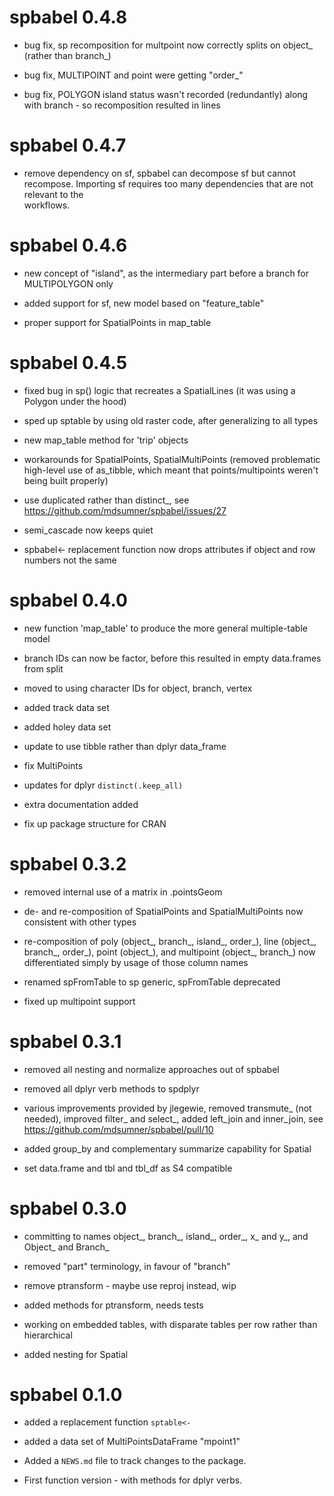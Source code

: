 # spbabel 0.4.8

* bug fix, sp recomposition for multpoint now correctly splits on object_ (rather than branch_)

* bug fix, MULTIPOINT and point were getting "order_"

* bug fix, POLYGON island status wasn't recorded (redundantly) along
with branch - so recomposition resulted in lines

# spbabel 0.4.7

* remove dependency on sf, spbabel can decompose sf but cannot recompose. 
 Importing sf requires too many  dependencies that are not relevant to the  
workflows. 

# spbabel 0.4.6

* new concept of "island", as the intermediary part before a branch for 
MULTIPOLYGON only

* added support for sf, new model based on "feature_table"

* proper support for SpatialPoints in map_table

# spbabel 0.4.5

* fixed bug in sp() logic that recreates a SpatialLines (it was using a Polygon under the hood)

* sped up sptable by using old raster code, after generalizing to all types

* new map_table method for 'trip' objects

* workarounds for SpatialPoints, SpatialMultiPoints (removed problematic high-level use of as_tibble, which
meant that points/multipoints weren't being built properly)

* use duplicated rather than distinct_, see https://github.com/mdsumner/spbabel/issues/27

* semi_cascade now keeps quiet

* spbabel<- replacement function now drops attributes if object and row numbers
not the same

# spbabel 0.4.0

* new function 'map_table' to produce the more general multiple-table model

* branch IDs can now be factor, before this resulted in empty data.frames from split

* moved to using character IDs for object, branch, vertex

* added track data set

* added holey data set

* update to use tibble rather than dplyr data_frame

* fix MultiPoints

* updates for dplyr `distinct(.keep_all)`

* extra documentation added

* fix up package structure for CRAN

# spbabel 0.3.2

* removed internal use of a matrix in .pointsGeom

* de- and re-composition of SpatialPoints and SpatialMultiPoints now consistent with other types

* re-composition of poly (object_, branch_, island_, order_), line (object_, branch_, order_), point (object_), and multipoint (object_, branch_) now differentiated simply by usage of those column names

* renamed spFromTable to sp generic, spFromTable deprecated 

* fixed up multipoint support

# spbabel 0.3.1

* removed all nesting and normalize approaches out of spbabel

* removed all dplyr verb methods to spdplyr

* various improvements provided by jlegewie, removed transmute_ (not needed), improved filter_ and select_, added left_join and inner_join, see https://github.com/mdsumner/spbabel/pull/10

* added group_by and complementary summarize capability for Spatial 

* set data.frame and tbl and tbl_df as S4 compatible

# spbabel 0.3.0

* committing to names object_, branch_, island_, order_, x_ and y_, and Object_ and Branch_

* removed "part" terminology, in favour of "branch"

* remove ptransform - maybe use reproj instead, wip

* added methods for ptransform, needs tests

* working on embedded tables, with disparate tables per row rather than hierarchical

* added nesting for Spatial 

# spbabel 0.1.0

* added a replacement function `sptable<-`

* added a data set of MultiPointsDataFrame "mpoint1"

* Added a `NEWS.md` file to track changes to the package.

* First function version - with methods for dplyr verbs. 

